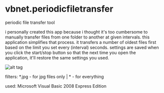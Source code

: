 # vbnet.periodicfiletransfer
periodic file transfer tool

i personally created this app because i thought it's too cumbersome to manually transfer files from one folder to another at given intervals. this application simplifies that process. it transfers a number of oldest files first based on the limit you set every (interval) seconds. settings are saved when you click the start/stop button so that the next time you open the application, it'll restore the same settings you used.

![alt tag](https://dl.dropboxusercontent.com/u/617821/misty/periodicfiletransfer.jpg)

filters: *.jpg - for jpg files only | * - for everything

used: Microsoft Visual Basic 2008 Express Edition
